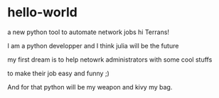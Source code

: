 # hello-world
a new python tool to automate network jobs
hi Terrans!

I am a python developper and I think julia will be the future

my first dream is to help netowrk administrators with some cool stuffs

to make their job easy and funny ;)

And for that python will be my weapon and kivy my bag.
